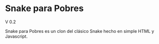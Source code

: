 Snake para Pobres
=====
V 0.2

Snake para Pobres es un clon del clásico Snake hecho en simple HTML y Javascript.